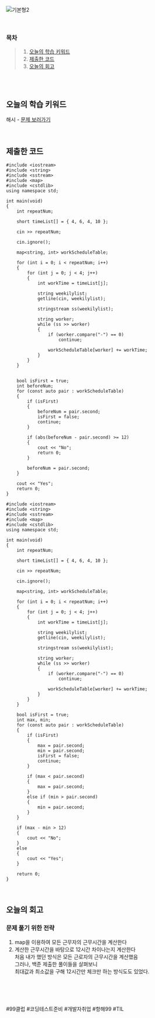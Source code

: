 ![기본형2](https://github.com/user-attachments/assets/6fbc2bd2-a214-409e-b6ad-1e7a63ecddf5)

<br>

### 목차
> 1. [오늘의 학습 키워드](#오늘의-학습-키워드)
> 2. [제출한 코드](#제출한-코드)
> 3. [오늘의 회고](#오늘의-회고)

<br><br>

## 오늘의 학습 키워드
해시 - [문제 보러가기](https://www.acmicpc.net/problem/25593)
  
<br>

## 제출한 코드
```
#include <iostream>
#include <string>
#include <sstream>
#include <map>
#include <cstdlib>
using namespace std;

int main(void)
{
	int repeatNum;

	short timeList[] = { 4, 6, 4, 10 };

	cin >> repeatNum;

	cin.ignore();

	map<string, int> workScheduleTable;

	for (int i = 0; i < repeatNum; i++)
	{
		for (int j = 0; j < 4; j++)
		{
			int workTime = timeList[j];

			string weekilylist;
			getline(cin, weekilylist);

			stringstream ss(weekilylist);

			string worker;
			while (ss >> worker)
			{
				if (worker.compare("-") == 0)
					continue;

				workScheduleTable[worker] += workTime;
			}
		}
	}
	
	
	bool isFirst = true;
	int beforeNum;
	for (const auto pair : workScheduleTable)
	{
		if (isFirst)
		{
			beforeNum = pair.second;
			isFirst = false;
			continue;
		}

		if (abs(beforeNum - pair.second) >= 12)
		{
			cout << "No";
			return 0;
		}

		beforeNum = pair.second;
	}

	cout << "Yes";
	return 0;
}
```
```
#include <iostream>
#include <string>
#include <sstream>
#include <map>
#include <cstdlib>
using namespace std;

int main(void)
{
	int repeatNum;

	short timeList[] = { 4, 6, 4, 10 };

	cin >> repeatNum;

	cin.ignore();

	map<string, int> workScheduleTable;

	for (int i = 0; i < repeatNum; i++)
	{
		for (int j = 0; j < 4; j++)
		{
			int workTime = timeList[j];

			string weekilylist;
			getline(cin, weekilylist);

			stringstream ss(weekilylist);

			string worker;
			while (ss >> worker)
			{
				if (worker.compare("-") == 0)
					continue;

				workScheduleTable[worker] += workTime;
			}
		}
	}
	
	bool isFirst = true;
	int max, min;
	for (const auto pair : workScheduleTable)
	{
		if (isFirst)
		{
			max = pair.second;
			min = pair.second;
			isFirst = false;
			continue;
		}

		if (max < pair.second)
		{
			max = pair.second;
		}
		else if (min > pair.second)
		{
			min = pair.second;
		}
	}

	if (max - min > 12)
	{
		cout << "No";
	}
	else
	{
		cout << "Yes";
	}

	return 0;
}
```

<br>

## 오늘의 회고
### 문제 풀기 위한 전략
1. map을 이용하여 모든 근무자의 근무시간을 계산한다 <br>
2. 계산한 근무시간을 바탕으로 12시간 차이나는지 계산한다 <br>
   처음 내가 했던 방식은 모든 근로자의 근무시간을 계산했음 <br>
   그러나, 백준 제출한 풀이들을 살펴보니 <br>
   최대값과 최소값을 구해 12시간만 체크만 하는 방식도도 있었다.

<br>    
<br>
<br>
<br>
#99클럽 #코딩테스트준비 #개발자취업 #항해99 #TIL

